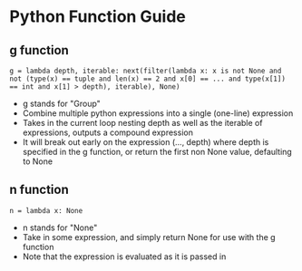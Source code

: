 # Python Function Guide

## g function

```
g = lambda depth, iterable: next(filter(lambda x: x is not None and not (type(x) == tuple and len(x) == 2 and x[0] == ... and type(x[1]) == int and x[1] > depth), iterable), None)
```

- g stands for "Group"
- Combine multiple python expressions into a single (one-line) expression
- Takes in the current loop nesting depth as well as the iterable of expressions, outputs a compound expression
- It will break out early on the expression (..., depth) where depth is specified in the g function, or return the first non None value, defaulting to None

## n function

```
n = lambda x: None
```

- n stands for "None"
- Take in some expression, and simply return None for use with the g function
- Note that the expression is evaluated as it is passed in
